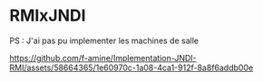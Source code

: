 # RMIxJNDI
PS : J'ai pas pu implementer les machines de salle

https://github.com/f-amine/Implementation-JNDI-RMI/assets/58664365/1e60970c-1a08-4ca1-912f-8a8f6addb00e

